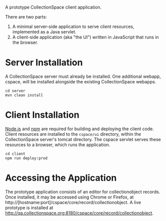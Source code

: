 A prototype CollectionSpace client application.

There are two parts:

1. A minimal server-side application to serve client resources, implemented as a Java servlet.
2. A client-side application (aka "the UI") written in JavaScript that runs in the browser.

# Server Installation

A CollectionSpace server must already be installed. One additional webapp, cspace, will be installed alongside the existing CollectionSpace webapps.

```
cd server
mvn clean install
```

# Client Installation

[Node.js](http://nodejs.org/) and [npm](https://www.npmjs.com/) are required for building and deploying the client code. Client resources are installed to the `cspace/ui` directory, within the CollectionSpace server's tomcat directory. The cspace servlet serves these resources to a browser, which runs the application.

```
cd client
npm run deploy:prod
```

# Accessing the Application

The prototype application consists of an editor for collectionobject records. Once installed, it may be accessed using Chrome or Firefox, at http://[hostname:port]/cspace/core/record/collectionobject. A live prototype is installed at http://qa.collectionspace.org:8180/cspace/core/record/collectionobject.